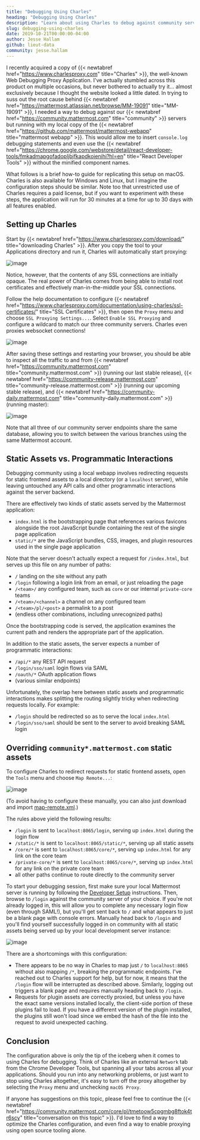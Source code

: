 ```yaml
---
title: "Debugging Using Charles"
heading: "Debugging Using Charles"
description: "Learn about using Charles to debug against community servers while running a local copy of the mattermost webapp."
slug: debugging-using-charles
date: 2019-10-21T00:00:00-04:00
author: Jesse Hallam
github: lieut-data
community: jesse.hallam
---
```


I recently acquired a copy of {{< newtabref href="https://www.charlesproxy.com" title="Charles" >}}, the well-known Web Debugging Proxy Application. I've actually stumbled across this product on multiple occasions, but never bothered to actually try it... almost exclusively because I thought the website looked a little dated. In trying to suss out the root cause behind {{< newtabref href="https://mattermost.atlassian.net/browse/MM-19091" title="MM-19091" >}}, I needed a way to debug against our {{< newtabref href="https://community.mattermost.com" title="community" >}} servers but running with my local copy of the {{< newtabref href="https://github.com/mattermost/mattermost-webapp" title="mattermost webapp" >}}. This would allow me to insert `console.log` debugging statements and even use the {{< newtabref href="https://chrome.google.com/webstore/detail/react-developer-tools/fmkadmapgofadopljbjfkapdkoienihi?hl=en" title="React Developer Tools" >}} without the minified component names.

What follows is a brief how-to guide for replicating this setup on macOS. Charles is also available for Windows and Linux, but I imagine the configuration steps should be similar. Note too that unrestricted use of Charles requires a paid license, but if you want to experiment with these steps, the application will run for 30 minutes at a time for up to 30 days with all features enabled.

## Setting up Charles

Start by {{< newtabref href="https://www.charlesproxy.com/download/" title="downloading Charles" >}}. After you copy the tool to your Applications directory and run it, Charles will automatically start proxying:

![image](/blog/2019-10-21-debugging-using-charles/proxying.png)

Notice, however, that the contents of any SSL connections are initially opaque. The real power of Charles comes from being able to install root certificates and effectively man-in-the-middle your SSL connections.

Follow the help documentation to configure {{< newtabref href="https://www.charlesproxy.com/documentation/using-charles/ssl-certificates/" title="SSL Certificates" >}}, then open the `Proxy` menu and choose `SSL Proxying Settings...`. Select `Enable SSL Proxying` and configure a wildcard to match our three community servers. Charles even proxies websocket connections!

![image](/blog/2019-10-21-debugging-using-charles/configure-ssl-proxying.png)

After saving these settings and restarting your browser, you should be able to inspect all the traffic to and from {{< newtabref href="https://community.mattermost.com" title="community.mattermost.com" >}} (running our last stable release), {{< newtabref href="https://community-release.mattermost.com" title="community-release.mattermost.com" >}} (running our upcoming stable release), and {{< newtabref href="https://community-daily.mattermost.com" title="community-daily.mattermost.com" >}} (running master):

![image](/blog/2019-10-21-debugging-using-charles/proxying-community.png)

Note that all three of our community server endpoints share the same database, allowing you to switch between the various branches using the same Mattermost account.

## Static Assets vs. Programmatic Interactions

Debugging community using a local webapp involves redirecting requests for static frontend assets to a local directory (or a `localhost` server), while leaving untouched any API calls and other programmatic interactions against the server backend.

There are effectively two kinds of static assets served by the Mattermost application:

* `index.html` is the bootstrapping page that references various favicons alongside the root JavaScript bundle containing the rest of the single page application
* `static/*` are the JavaScript bundles, CSS, images, and plugin resources used in the single page application

Note that the server doesn't actually expect a request for `/index.html`, but serves up this file on any number of paths:

* `/` landing on the site without any path
* `/login` following a login link from an email, or just reloading the page
* `/<team>/` any configured team, such as `core` or our internal `private-core` teams
* `/<team>/<channel>` a channel on any configured team
* `/<team>/pl/<post>` a permalink to a post
* (endless other combinations, including unrecognized paths)

Once the bootstrapping code is served, the application examines the current path and renders the appropriate part of the application.

In addition to the static assets, the server expects a number of programmatic interactions:

* `/api/*` any REST API request
* `/login/sso/saml` login flows via SAML
* `/oauth/*` OAuth application flows
* (various similar endpoints)

Unfortunately, the overlap here between static assets and programmatic interactions makes splitting the routing slightly tricky when redirecting requests locally. For example:

* `/login` should be redirected so as to serve the local `index.html`
* `/login/sso/saml` should be sent to the server to avoid breaking SAML login

## Overriding `community*.mattermost.com` static assets

To configure Charles to redirect requests for static frontend assets, open the `Tools` menu and choose `Map Remote...`:

![image](/blog/2019-10-21-debugging-using-charles/map-remote.png)

(To avoid having to configure these manually, you can also just download and import [map-remote.xml](/blog/2019-10-21-debugging-using-charles/map-remote.xml).)

The rules above yield the following results:

* `/login` is sent to `localhost:8065/login`, serving up `index.html` during the login flow
* `/static/*` is sent to `localhost:8065/static/*`, serving up all static assets
* `/core/*` is sent to `localhost:8065/core/*`, serving up `index.html` for any link on the core team
* `/private-core/*` is sent to `localhost:8065/core/*`, serving up `index.html` for any link on the private core team
* all other paths continue to route directly to the community server

To start your debugging session, first make sure your local Mattermost server is running by following the [Developer Setup](https://developers.mattermost.com/contribute/webapp/developer-setup/) instructions. Then, browse to `/login` against the community server of your choice. If you're not already logged in, this will allow you to complete any necessary login flow (even through SAML!), but you'll get sent back to `/` and what appears to just be a blank page with console errors. Manually head back to `/login` and you'll find yourself successfully logged in on community with all static assets being served up by your local development server instance:

![image](/blog/2019-10-21-debugging-using-charles/debugging-community.png)

There are a shortcomings with this configuration:

* There appears to be no way in Charles to map just `/` to `localhost:8065` without also mapping `/*`, breaking the programmatic endpoints. I've reached out to Charles support for help, but for now, it means that the `/login` flow will be interrupted as described above. Similarly, logging out triggers a blank page and requires manually heading back to `/login`.
* Requests for plugin assets are correctly proxied, but unless you have the exact same versions installed locally, the client-side portion of these plugins fail to load. If you have a different version of the plugin installed, the plugins still won't load since we embed the hash of the file into the request to avoid unexpected caching.

## Conclusion

The configuration above is only the tip of the iceberg when it comes to using Charles for debugging. Think of Charles like an external `Network` tab from the Chrome Developer Tools, but spanning all your tabs across all your applications. Should you run into any networking problems, or just want to stop using Charles altogether, it's easy to turn off the proxy altogether by selecting the `Proxy` menu and unchecking `macOS Proxy`.

If anyone has suggestions on this topic, please feel free to continue the {{< newtabref href="https://community.mattermost.com/core/pl/tmetoow5cpgmbg8ftok4tr6scy" title="conversation on this topic" >}}. I'd love to find a way to optimize the Charles configuration, and even find a way to enable proxying using open source tooling alone.
